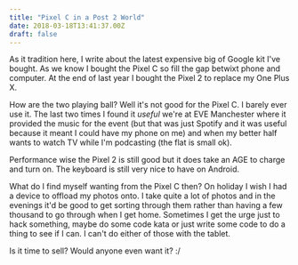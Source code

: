 ```yaml
---
title: "Pixel C in a Post 2 World"
date: 2018-03-18T13:41:37.00Z
draft: false
---
```


As it tradition here, I write about the latest expensive big of Google kit I've bought. As we know I bought the Pixel C so fill the gap betwixt phone and computer. At the end of last year I bought the Pixel 2 to replace my One Plus X.
 
How are the two playing ball? Well it's not good for the Pixel C. I barely ever use it. The last two times I found it *useful* we're at EVE Manchester where it provided the music for the event (but that was just Spotify and it was useful because it meant I could have my phone on me) and when my better half wants to watch TV while I'm podcasting (the flat is small ok).
 
Performance wise the Pixel 2 is still good but it does take an AGE to charge and turn on. The keyboard is still very nice to have on Android.
 
What do I find myself wanting from the Pixel C then? On holiday I wish I had a device to offload my photos onto. I take quite a lot of photos and in the evenings it'd be good to get sorting through them rather than having a few thousand to go through when I get home. Sometimes I get the urge just to hack something, maybe do some code kata or just write some code to do a thing to see if I can. I can't do either of those with the tablet.
 
Is it time to sell? Would anyone even want it? :/
